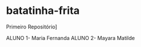 # batatinha-frita
Primeiro Repositório]

ALUNO 1- Maria Fernanda 
ALUNO 2- Mayara Matilde                                       
